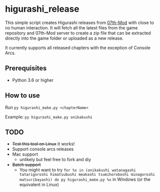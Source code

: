 # higurashi_release

This simple script creates Higurashi releases from [07th-Mod](https://github.com/07th-mod/) with close to no human interaction.
It will fetch all the latest files from the game repository and 07th-Mod server to create a zip file that can be extracted directly into the game folder or uploaded as a new release.

It currently supports all released chapters with the exception of Console Arcs.

## Prerequisites

- Python 3.6 or higher

## How to use

Run ``py higurashi_make.py <chapterName>``

Example: ``py higurashi_make.py onikakushi``

## TODO

- ~~Test this tool on Linux~~ it works!
- Support console arcs releases
- Mac support 
    - unlikely but feel free to fork and diy
- ~~Batch support~~
    - You might want to try ``for %x in (onikakushi watanagashi tatarigoroshi himatsubushi meakashi tsumihoroboshi minagoroshi matsuribayashi) do py higurashi_make.py %x`` in Windows (or the equivalent in Linux)
